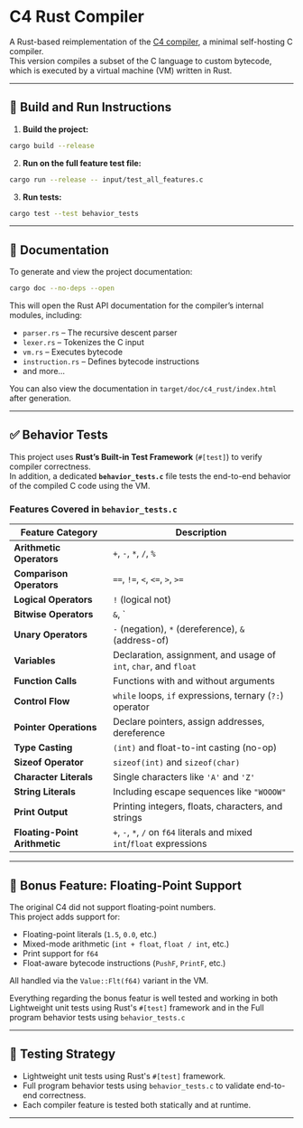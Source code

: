 # C4 Rust Compiler

A Rust-based reimplementation of the [C4 compiler](https://github.com/rswier/c4), a minimal self-hosting C compiler.  
This version compiles a subset of the C language to custom bytecode, which is executed by a virtual machine (VM) written in Rust.

---

## 🔧 Build and Run Instructions

1. **Build the project:**

```bash
cargo build --release
```

2. **Run on the full feature test file:**

```bash
cargo run --release -- input/test_all_features.c
```

3. **Run tests:**

```bash
cargo test --test behavior_tests
```

---

## 📘 Documentation

To generate and view the project documentation:

```bash
cargo doc --no-deps --open
```

This will open the Rust API documentation for the compiler’s internal modules, including:

- `parser.rs` – The recursive descent parser
- `lexer.rs` – Tokenizes the C input
- `vm.rs` – Executes bytecode
- `instruction.rs` – Defines bytecode instructions
- and more...

You can also view the documentation in `target/doc/c4_rust/index.html` after generation.

---

## ✅ Behavior Tests

This project uses **Rust’s Built-in Test Framework** (`#[test]`) to verify compiler correctness.  
In addition, a dedicated **`behavior_tests.c`** file tests the end-to-end behavior of the compiled C code using the VM.

### Features Covered in `behavior_tests.c`

| Feature Category             | Description                                                                 |
|-----------------------------|-----------------------------------------------------------------------------|
| **Arithmetic Operators**     | `+`, `-`, `*`, `/`, `%`                                                     |
| **Comparison Operators**     | `==`, `!=`, `<`, `<=`, `>`, `>=`                                            |
| **Logical Operators**        | `!` (logical not)                                                           |
| **Bitwise Operators**        | `&`, `|`, `^` (XOR), `<<`, `>>`                                             |
| **Unary Operators**          | `-` (negation), `*` (dereference), `&` (address-of)                         |
| **Variables**                | Declaration, assignment, and usage of `int`, `char`, and `float`            |
| **Function Calls**           | Functions with and without arguments                                        |
| **Control Flow**             | `while` loops, `if` expressions, ternary (`?:`) operator                    |
| **Pointer Operations**       | Declare pointers, assign addresses, dereference                            |
| **Type Casting**             | `(int)` and float-to-int casting (no-op)                                    |
| **Sizeof Operator**          | `sizeof(int)` and `sizeof(char)`                                           |
| **Character Literals**       | Single characters like `'A'` and `'Z'`                                     |
| **String Literals**          | Including escape sequences like `"WOOOW"`                                     |
| **Print Output**             | Printing integers, floats, characters, and strings                         |
| **Floating-Point Arithmetic**| `+`, `-`, `*`, `/` on `f64` literals and mixed `int`/`float` expressions    |

---

## 🚀 Bonus Feature: Floating-Point Support

The original C4 did not support floating-point numbers.  
This project adds support for:

- Floating-point literals (`1.5`, `0.0`, etc.)
- Mixed-mode arithmetic (`int + float`, `float / int`, etc.)
- Print support for `f64`
- Float-aware bytecode instructions (`PushF`, `PrintF`, etc.)

All handled via the `Value::Flt(f64)` variant in the VM. 

Everything regarding the bonus featur is well tested and working in both Lightweight unit tests using Rust's `#[test]` framework and in the Full program behavior tests using `behavior_tests.c`


---

## 🧪 Testing Strategy

- Lightweight unit tests using Rust's `#[test]` framework.
- Full program behavior tests using `behavior_tests.c` to validate end-to-end correctness.
- Each compiler feature is tested both statically and at runtime.

---
